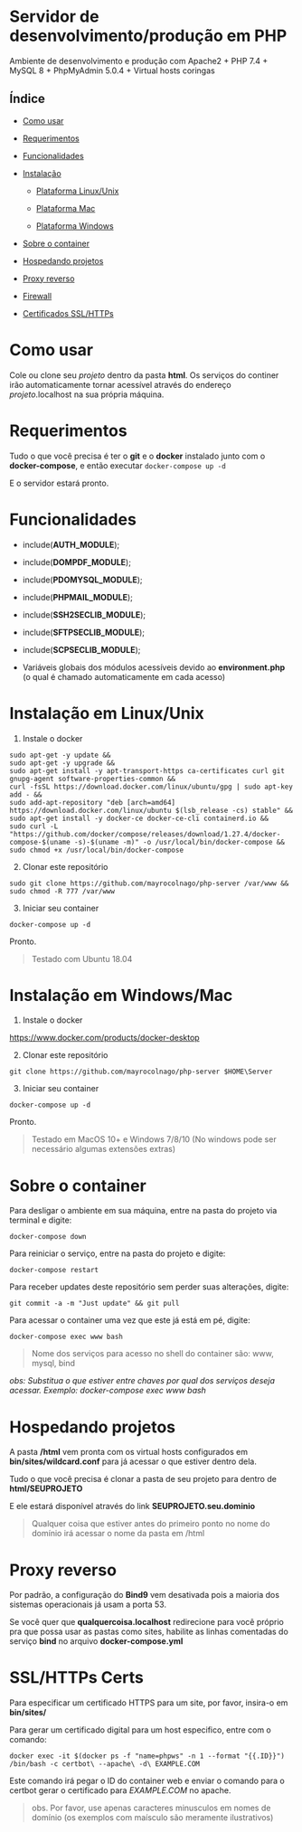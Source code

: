 # Servidor de desenvolvimento/produção em PHP

Ambiente de desenvolvimento e produção com Apache2 + PHP 7.4 + MySQL 8 + PhpMyAdmin 5.0.4 + Virtual hosts coringas

Índice
-

  - [Como usar](#como-usar)

  - [Requerimentos](#requerimentos)

  - [Funcionalidades](#funcionalidades)

  - [Instalação](#instalacao)

    - [Plataforma Linux/Unix](#plataforma-linuxunix)

    - [Plataforma Mac](#plataforma-windowsmac)

    - [Plataforma Windows](#plataforma-windowsmac)

  - [Sobre o container](#sobre-o-container)

  - [Hospedando projetos](#hospedando-projetos)

  - [Proxy reverso](#proxy-reverso)

  - [Firewall](#firewall)

  - [Certificados SSL/HTTPs](#certificados-sslhttps)


# Como usar

Cole ou clone seu *projeto* dentro da pasta **html**. Os serviços do continer irão automaticamente tornar acessível através do endereço *projeto*.localhost na sua própria máquina.


# Requerimentos

Tudo o que você precisa é ter o **git** e o **docker** instalado junto com o **docker-compose**, e então executar `docker-compose up -d`

E o servidor estará pronto.


# Funcionalidades

  - include(**AUTH_MODULE**);

  - include(**DOMPDF_MODULE**);

  - include(**PDOMYSQL_MODULE**);

  - include(**PHPMAIL_MODULE**);

  - include(**SSH2SECLIB_MODULE**);

  - include(**SFTPSECLIB_MODULE**);

  - include(**SCPSECLIB_MODULE**);

  - Variáveis globais dos módulos acessíveis devido ao **environment.php** (o qual é chamado automaticamente em cada acesso)


# Instalação em Linux/Unix

1. Instale o docker

```
sudo apt-get -y update &&
sudo apt-get -y upgrade &&
sudo apt-get install -y apt-transport-https ca-certificates curl git gnupg-agent software-properties-common && 
curl -fsSL https://download.docker.com/linux/ubuntu/gpg | sudo apt-key add - &&
sudo add-apt-repository "deb [arch=amd64] https://download.docker.com/linux/ubuntu $(lsb_release -cs) stable" &&
sudo apt-get install -y docker-ce docker-ce-cli containerd.io &&
sudo curl -L "https://github.com/docker/compose/releases/download/1.27.4/docker-compose-$(uname -s)-$(uname -m)" -o /usr/local/bin/docker-compose && sudo chmod +x /usr/local/bin/docker-compose
```

2. Clonar este repositório

```
sudo git clone https://github.com/mayrocolnago/php-server /var/www && 
sudo chmod -R 777 /var/www
```

3. Iniciar seu container

```
docker-compose up -d
```

Pronto.

> Testado com Ubuntu 18.04


# Instalação em Windows/Mac

1. Instale o docker

https://www.docker.com/products/docker-desktop


2. Clonar este repositório

```
git clone https://github.com/mayrocolnago/php-server $HOME\Server
```

3. Iniciar seu container

```
docker-compose up -d
```

Pronto.

> Testado em MacOS 10+ e Windows 7/8/10 (No windows pode ser necessário algumas extensões extras)


# Sobre o container

Para desligar o ambiente em sua máquina, entre na pasta do projeto via terminal e digite:

```
docker-compose down
```


Para reiniciar o serviço, entre na pasta do projeto e digite:

```
docker-compose restart
```


Para receber updates deste repositório sem perder suas alterações, digite:

```
git commit -a -m "Just update" && git pull
```


Para acessar o container uma vez que este já está em pé, digite:

```
docker-compose exec www bash
```

> Nome dos serviços para acesso no shell do container são: www, mysql, bind

*obs: Substitua o que estiver entre chaves por qual dos serviços deseja acessar. Exemplo: docker-compose exec www bash*


# Hospedando projetos

A pasta **/html** vem pronta com os virtual hosts configurados em **bin/sites/wildcard.conf** para já acessar o que estiver dentro dela.

Tudo o que você precisa é clonar a pasta de seu projeto para dentro de **html/SEUPROJETO**

E ele estará disponível através do link **SEUPROJETO.seu.dominio**

> Qualquer coisa que estiver antes do primeiro ponto no nome do domínio irá acessar o nome da pasta em /html


# Proxy reverso

Por padrão, a configuração do **Bind9** vem desativada pois a maioria dos sistemas operacionais já usam a porta 53.

Se você quer que **qualquercoisa.localhost** redirecione para você próprio pra que possa usar as pastas como sites, habilite as linhas comentadas do serviço **bind** no arquivo **docker-compose.yml**


# SSL/HTTPs Certs

Para especificar um certificado HTTPS para um site, por favor, insira-o em **bin/sites/**

Para gerar um certificado digital para um host especifico, entre com o comando:

```
docker exec -it $(docker ps -f "name=phpws" -n 1 --format "{{.ID}}") /bin/bash -c certbot\ --apache\ -d\ EXAMPLE.COM
```

Este comando irá pegar o ID do container web e enviar o comando para o certbot gerar o certificado para *EXAMPLE.COM* no apache.

> obs. Por favor, use apenas caracteres minusculos em nomes de domínio (os exemplos com maísculo são meramente ilustrativos)

